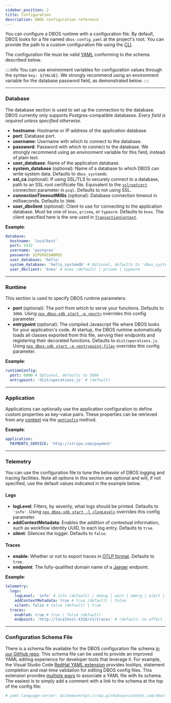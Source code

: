 ```yaml
---
sidebar_position: 2
title: Configuration
description: DBOS configuration reference
---
```


You can configure a DBOS runtime with a configuration file.
By default, DBOS looks for a file named `dbos-config.yaml` at the project's root.
You can provide the path to a custom configuration file using the [CLI](./cli).

The configuration file must be valid [YAML](https://yaml.org/) conforming to the schema described below.

::::info
You can use environment variables for configuration values through the syntax `key: ${VALUE}`.
We strongly recommend using an environment variable for the database password field, as demonstrated below.
::::

---

### Database

The database section is used to set up the connection to the database.
DBOS currently only supports Postgres-compatible databases.
*Every field is required unless specified otherwise.*

- **hostname**: Hostname or IP address of the application database.
- **port**: Database port.
- **username**: Username with which to connect to the database.
- **password**: Password with which to connect to the database.  We strongly recommend using an environment variable for this field, instead of plain text.
- **user_database**: Name of the application database.
- **system_database** (optional): Name of a database to which DBOS can write system data.  Defaults to `dbos_systemdb`.
- **ssl_ca** (optional): If using SSL/TLS to securely connect to a database, path to an SSL root certificate file.  Equivalent to the [`sslrootcert`](https://www.postgresql.org/docs/current/libpq-ssl.html) connection parameter in `psql`.  Defaults to not using SSL.
- **connectionTimeoutMillis** (optional): Database connection timeout in milliseconds. Defaults to `3000`.
- **user_dbclient** (optional): Client to use for connecting to the application database. Must be one of `knex`, `prisma`, or `typeorm`.  Defaults to `knex`.  The client specified here is the one used in [`TransactionContext`](../api-reference/contexts#transactioncontextt).

**Example**:

```yaml
database:
  hostname: 'localhost'
  port: 5432
  username: 'postgres'
  password: ${PGPASSWORD}
  user_database: 'hello'
  system_database: 'hello_systemdb' # Optional, defaults to 'dbos_systemdb'
  user_dbclient: 'knex' # knex (default) | prisma | typeorm
```

---

### Runtime

This section is used to specify DBOS runtime parameters.

- **port** (optional): The port from which to serve your functions. Defaults to `3000`. Using [`npx dbos-sdk start -p <port>`](./cli#npx-dbos-sdk-start) overrides this config parameter.
- **entrypoint** (optional): The compiled Javascript file where DBOS looks for your application's code. At startup, the DBOS runtime automatically loads all classes exported from this file, serving their endpoints and registering their decorated functions.  Defaults to `dist/operations.js`. Using [`npx dbos-sdk start -e <entrypoint-file>`](./cli#npx-dbos-sdk-start) overrides this config parameter.

**Example**:

```yaml
runtimeConfig:
  port: 6000 # Optional, defaults to 3000
  entrypoint: 'dist/operations.js' # (default)
```
---

### Application

Applications can optionally use the application configuration to define custom properties as key-value pairs.
These properties can be retrieved from any [context](./contexts) via the [`getConfig`](../api-reference/contexts#ctxtgetconfigkey-defaultvalue) method.

**Example**:
```yaml
application:
  PAYMENTS_SERVICE: 'http://stripe.com/payment'
```

---

### Telemetry

You can use the configuration file to tune the behavior of DBOS logging and tracing facilities.
Note all options in this section are optional and will, if not specified, use the default values indicated in the example below.

#### Logs
- **logLevel**: Filters, by severity, what logs should be printed. Defaults to `'info'`. Using [`npx dbos-sdk start -l <logLevel>`](./cli#npx-dbos-sdk-start) overrides this config parameter.
- **addContextMetadata**: Enables the addition of contextual information, such as workflow identity UUID, to each log entry. Defaults to `true`.
- **silent**: Silences the logger. Defaults to `false`.

#### Traces
- **enable**: Whether or not to export traces in [OTLP format](https://github.com/open-telemetry/opentelemetry-proto/blob/main/docs/specification.md). Defaults to `true`.
- **endpoint**: The fully-qualified domain name of a [Jaeger](https://Jaegertracing.io) endpoint. 

**Example**:

```yaml
telemetry:
  logs:
    logLevel: 'info' # info (default) | debug | warn | emerg | alert | crit | error
    addContextMetadata: true # true (default) | false
    silent: false # false (default) | true
  traces:
    enabled: true # true | false (default)
    endpoint: 'http://localhost:4318/v1/traces' # (default; no effect if enabled=false)
```

--- 

### Configuration Schema File

There is a schema file available for the DBOS configuration file schema [in our GitHub repo](https://raw.githubusercontent.com/dbos-inc/dbos-ts/main/dbos-config.schema.json).
This schema file can be used to provide an improved YAML editing experience for developer tools that leverage it.
For example, the Visual Studio Code [RedHat YAML extension](https://marketplace.visualstudio.com/items?itemName=redhat.vscode-yaml) provides tooltips, statement completion and real-time validation for editing DBOS config files. 
This extension provides [multiple ways](https://github.com/redhat-developer/vscode-yaml#associating-schemas) to associate a YAML file with its schema.
The easiest is to simply add a comment with a link to the schema at the top of the config file:

```yaml
# yaml-language-server: $schema=https://raw.githubusercontent.com/dbos-inc/dbos-ts/main/dbos-config.schema.json
```
